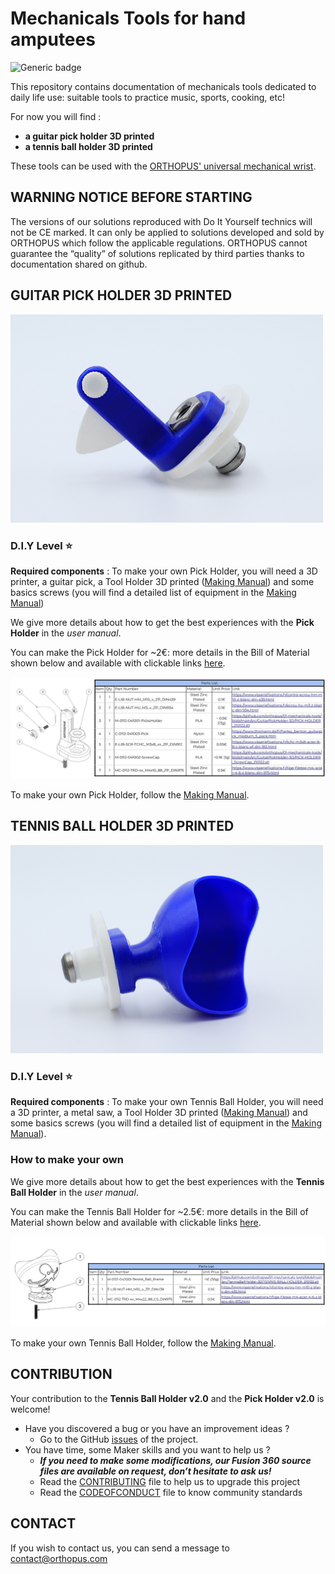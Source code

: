 # Mechanicals Tools for hand amputees

![Generic badge](https://img.shields.io/badge/CE_Mark-NO-critical.svg)

This repository contains documentation of mechanicals tools dedicated to daily life use: suitable tools to practice music, sports, cooking, etc!

For now you will find : 

- **a guitar pick holder 3D printed**
- **a tennis ball holder 3D printed** 

These tools can be used with the [ORTHOPUS' universal mechanical wrist](https://github.com/orthopus/01-wrist).


## WARNING NOTICE BEFORE STARTING

The versions of our solutions reproduced with Do It Yourself technics will not be CE marked. It can only be applied to solutions developed and sold by ORTHOPUS which follow the applicable regulations.
ORTHOPUS cannot guarantee the “quality” of solutions replicated by third parties thanks to documentation shared on github.


## GUITAR PICK HOLDER 3D PRINTED

<img src="https://github.com/orthopus/01-mechanicals-tools/blob/main/assets/Pick-holder_ORTHOPUS_3Dprinted.JPG" width="500"/>

### D.I.Y Level **⭐**


**Required components** : To make your own Pick Holder, you will need a 3D printer, a guitar pick, a Tool Holder 3D printed ([Making Manual](https://github.com/orthopus/01-wrist/blob/main/docs/tool-holder-3D-printer/ToolHolder_3D_making-manual.md)) and some basics screws (you will find a detailed list of equipment in the [Making Manual](https://github.com/orthopus/01-mechanicals-tools/blob/main/docs/PickHolder_making-manual.md))

We give more details about how to get the best experiences with the **Pick Holder** in the *user manual*.

You can make the Pick Holder for ~2€: more details in the Bill of Material shown below and available with clickable links [here](https://github.com/orthopus/01-mechanicals-tools/blob/main/src/GuitarPickHolder-3D/ILL-0307-%20Pick%20Holder%203D%20printed_BoM.pdf).

![ILL-0307-PickHolder3Dprinted_BoM](assets/ILL-0307-PickHolder3Dprinted_BoM.jpg)

To make your own Pick Holder, follow the [Making Manual](https://github.com/orthopus/01-mechanicals-tools/blob/main/docs/PickHolder_making-manual.md).



## TENNIS BALL HOLDER 3D PRINTED

<img src="https://github.com/orthopus/01-mechanicals-tools/blob/main/assets/Tennis-Ball-Holder_ORTHOPUS_3Dprinted.JPG" width="500"/>

### D.I.Y Level **⭐**

**Required components** : To make your own Tennis Ball Holder, you will need a 3D printer, a metal saw, a Tool Holder 3D printed ([Making Manual](https://github.com/orthopus/01-wrist/blob/main/docs/tool-holder-3D-printer/ToolHolder_3D_making-manual.md)) and some basics screws (you will find a detailed list of equipment in the [Making Manual](https://github.com/orthopus/01-mechanicals-tools/blob/main/docs/TennisBallHolder_making-manual.md)).

### How to make your own 

We give more details about how to get the best experiences with the **Tennis Ball Holder** in the *user manual*.

You can make the Tennis Ball Holder for ~2.5€: more details in the Bill of Material shown below and available with clickable links [here](https://github.com/orthopus/01-mechanicals-tools/blob/main/src/TennisBallHolder-3D/ILL-0307-TennisBallHolder3Dprinted_BoM.pdf).

![ILL-0307-TennisBallHolder3Dprinted_BoM](assets/ILL-0307-TennisBallHolder3Dprinted_BoM.jpg)

To make your own Tennis Ball Holder, follow the [Making Manual](https://github.com/orthopus/01-mechanicals-tools/blob/main/docs/TennisBallHolder_making-manual.md).


## CONTRIBUTION

Your contribution to the **Tennis Ball Holder v2.0** and the **Pick Holder v2.0** is welcome!

* Have you discovered a bug or you have an improvement ideas ?
  * Go to the GitHub [issues](https://github.com/orthopus/01-mechanicals-tools/issues) of the project.
* You have time, some Maker skills and you want to help us ?
  * ***If you need to make some modifications, our Fusion 360 source files are available on request, don’t hesitate to ask us!***
  * Read the [CONTRIBUTING](CONTRIBUTING‧md) file to help us to upgrade this project
  * Read the [CODEOFCONDUCT](CODEOFCONDUCT‧md) file to know community standards



## CONTACT

If you wish to contact us, you can send a message to contact@orthopus.com
